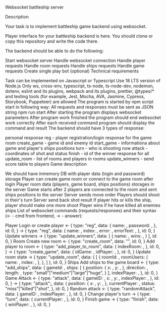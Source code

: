 Websocket battleship server

Description

Your task is to implement battleship game backend using websocket.

Player interface for your battleship backend is here. You should clone or copy this repository and write the code there.

The backend should be able to do the following:

Start websocket server
Handle websocket connection
Handle player requests
Handle room requests
Handle ships requests
Handle game requests
Create single play bot (optional)
Technical requirements

Task can be implemented on Javascript or Typescript
Use 18 LTS version of Node.js
Only ws, cross-env, typescript, ts-node, ts-node-dev, nodemon, dotenv, eslint and its plugins, webpack and its plugins, prettier, @types/* and testing tools (for example, Jest, Mocha, AVA, Jasmine, Cypress, Storybook, Puppeteer) are allowed
The program is started by npm script start in following way:
All requests and responses must be sent as JSON string
npm run start
After starting the program displays websocket parameters
After program work finished the program should end websocket work correctly
After each received command program should display the command and result
The backend should have 3 types of response:

personal response
reg - player registration/login
response for the game room
create_game - game id and enemy id
start_game - informationa about game and player's ships positions
turn - who is shooting now
attack - coordinates of shot and status
finish - id of the winner
response for all
update_room - list of rooms and players in rooms
update_winners - send score table to players
Game description

We should have inmemory DB with player data (login and password) storage
Player can create game room or connect to the game room after login
Player room data (players, game board, ships positions) storages in the server
Game starts after 2 players are connected to the room and sent ships positions to the server
Server sends move order
Players should shoot in their's turn
Server send back shot result
If player hits or kills the ship, player should make one more shoot
Player wins if he have killed all enemies ships
List of websocket commands (requests/responses) and their syntax (<- - cmd from frontend, -> - answer):

Player
Login or create player
<-
{
    type: "reg",
    data:
        {
            name: <string>,
            password: <string>,
        },
    id: 0,
}
->
{
    type: "reg",
    data:
        {
            name: <string>,
            index: <number>,
            error: <bool>,
            errorText: <string>,
        },
    id: 0,
}
Update winners
->
{
    type: "update_winners",
    data:
        [
            {
                name: <string>,
                wins: <number>,
            }
        ],
    id: 0,
}
Room
Create new room
<-
{
    type: "create_room",
    data: "",
    id: 0,
}
Add player to room
<-
{
    type: "add_player_to_room",
    data:
        {
            indexRoom: <number>,
        },
    id: 0,
}
->
{
    type: "create_game",
    data:
        {
            idGame: <number>,
            idPlayer: <number>,
        },
    id: 0,
}
Update room state
->
{
    type: "update_room",
    data:
        {
            [
                {
                    roomId: <number>,
                    roomUsers:
                        {
                            name: <string>,
                            index: <number>,
                        },
                },
            ]
        },
    id: 0,
}
Ships
Add ships to the game board
<-
{
    type: "add_ships",
    data:
        {
            gameId: <number>,
            ships:
                [
                    {
                        position: {
                            x: <number>,
                            y: <number>,
                        },
                        direction: <boolean>,
                        length: <number>,
                        type: "small"|"medium"|"large"|"huge",
                    }
                ],
            indexPlayer: <number>,
        },
    id: 0,
}
Game
Attack
<-
{
    type: "attack",
    data:
        {
            gameID: <number>,
            x: <number>,
            y: <number>,
            indexPlayer: <number>,
        },
    id: 0,
}
->
{
    type: "attack";,
    data:
        {
            position:
            {
                x: <number>,
                y: <number>,
            },
            currentPlayer: <number>,
            status: "miss"|"killed"|"shot",
        },
    id: 0,
}
Random attack
<-
{
    type: "randomAttack",
    data:
        {
            gameID: <number>,
            indexPlayer: <number>,
        },
    id: 0,
}
Change player's turn
->
{
    type: "turn",
    data:
        {
            currentPlayer: <number>,
        },
    id: 0,
}
Finish game
->
{
    type: "finish",
    data:
        {
            winPlayer: <number>,
        },
    id: 0,
}
